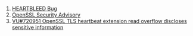 
1. [HEARTBLEED Bug](https://heartbleed.com/)
2. [OpenSSL Security Advisory](https://www.openssl.org/news/secadv/20140407.txt)
3. [VU#720951 OpenSSL TLS heartbeat extension read overflow discloses sensitive information](https://www.kb.cert.org/vuls/id/720951/)